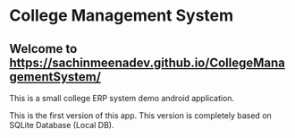 # College Management System

## Welcome to https://sachinmeenadev.github.io/CollegeManagementSystem/

This is a small college ERP system demo android application. 

This is the first version of this app. This version is completely based on SQLite Database (Local DB).
